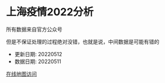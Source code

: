 # 上海疫情2022分析

所有数据来自官方公众号

但是不保证处理的过程绝对没错，也就是说，中间数据是可能有错的

- 更新日期: 20220512
- 数据日期: 20220511

[在线地图访问](https://qhduan.github.io/sh-cov/)
